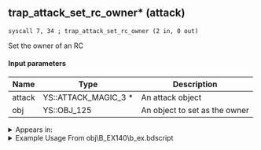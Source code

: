 ## trap_attack_set_rc_owner* (attack)

`syscall 7, 34 ; trap_attack_set_rc_owner (2 in, 0 out)`

Set the owner of an RC

#### Input parameters
| Name | Type | Description
|------|------|------------
| attack   | YS::ATTACK_MAGIC_3 *   | An attack object
| obj   | YS::OBJ_125   | An object to set as the owner




<details>
	<summary>Appears in:</summary>
| filename | Entity (obj)
|----------|-------------
| obj\B_EX140\b_ex.bdscript       | ((B) Xigbar)          
| obj\B_EX140_LV99\b_ex.bdscript       | ((B99) Xigbar (Limit Cut))          
| obj\M_EX920\m_ex.bdscript       | ((M) Sniper)          

</details>

<details>
	<summary>Example Usage From obj\B_EX140\b_ex.bdscript</summary>
```
L5260:
 jz L5404
 pushFromPSpVal 32
 pushFromPSpVal 80
 pushFromFSp 8
 syscall 0, 45 ; trap_vector_addf (3 in, 0 out)
 pushFromFSp 0
 pushFromPSpVal 32
 gosub 8, L1928
 pushFromFSp 0
 pushFromPSpVal 80
 gosub 8, L5778
 pushFromFSpVal 144
 jz L5401
 pushFromPSp 4
 pushImmf 300
 gosub 8, L5478
 pushFromFSp 0
 pushFromPSpVal 80
 pushFromPSpVal 0
 syscall 1, 88 ; trap_obj_target_pos (1 in, 1 out)
 memcpyToSp 16, 16
 pushFromPSp 16
 pushFromPSpVal 32
 syscall 0, 5 ; trap_vector_sub (2 in, 1 out)
 memcpyToSp 16, 32
 pushFromPSp 32
 gosub 16, L5487
 pushFromPSpVal 0
 syscall 1, 88 ; trap_obj_target_pos (1 in, 1 out)
 memcpyToSp 16, 16
 pushFromPSp 16
 pushFromPSpVal 32
 syscall 0, 5 ; trap_vector_sub (2 in, 1 out)
 memcpyToSp 16, 32
 pushFromPSp 32
 memcpyToSpVal 16, 80
 pushFromPSpVal 80
 syscall 0, 7 ; trap_vector_normalize (1 in, 1 out)
 drop 
 pushFromPSpVal 112
 pushImm 1320
 pushImm -1
 pushImm 0
 syscall 2, 10 ; trap_attack_new (4 in, 1 out)
 popToSpVal 68
 pushFromFSpVal 68
 pushImmf 50
 pushImmf 0
 syscall 2, 11 ; trap_attack_set_radius (3 in, 0 out)
 pushFromFSp 0
 fetchValue 104
 jz L5397
 pushFromFSpVal 68
 pushFromFSp 0
 pushImm 597
 pushImmf 5000
 pushImmf 0
 syscall 2, 51 ; trap_attack_set_rc (5 in, 0 out)
 pushFromFSpVal 68
 pushFromPSpVal 0
 syscall 7, 34 ; trap_attack_set_rc_owner (2 in, 0 out)
 jmp L5397
```
</details>

